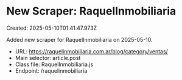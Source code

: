# New Scraper: RaquelInmobiliaria

Created: 2025-05-10T01:41:47.973Z

Added new scraper for RaquelInmobiliaria on 2025-05-10.

- URL: https://raquelinmobiliaria.com.ar/blog/category/ventas/
- Main selector: article.post
- Class file: RaquelInmobiliaria.js
- Endpoint: /raquelinmobiliaria